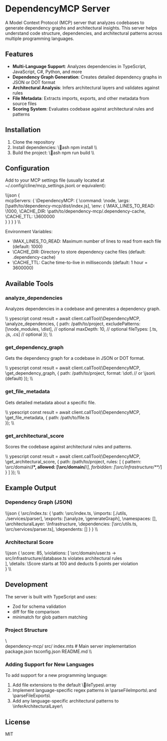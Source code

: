 # DependencyMCP Server

A Model Context Protocol (MCP) server that analyzes codebases to generate dependency graphs and architectural insights. This server helps understand code structure, dependencies, and architectural patterns across multiple programming languages.

## Features

- **Multi-Language Support**: Analyzes dependencies in TypeScript, JavaScript, C#, Python, and more
- **Dependency Graph Generation**: Creates detailed dependency graphs in JSON or DOT format
- **Architectural Analysis**: Infers architectural layers and validates against rules
- **File Metadata**: Extracts imports, exports, and other metadata from source files
- **Scoring System**: Evaluates codebase against architectural rules and patterns

## Installation

1. Clone the repository
2. Install dependencies:
\\\ash
npm install
\\\
3. Build the project:
\\\ash
npm run build
\\\

## Configuration

Add to your MCP settings file (usually located at \~/.config/cline/mcp_settings.json\ or equivalent):

\\\json
{
  \
mcpServers\: {
    \DependencyMCP\: {
      \command\: \node\,
      \args\: [\path/to/dependency-mcp/dist/index.js\],
      \env\: {
        \MAX_LINES_TO_READ\: \1000\,
        \CACHE_DIR\: \path/to/dependency-mcp/.dependency-cache\,
        \CACHE_TTL\: \3600000\
      }
    }
  }
}
\\\

Environment Variables:
- \MAX_LINES_TO_READ\: Maximum number of lines to read from each file (default: 1000)
- \CACHE_DIR\: Directory to store dependency cache files (default: .dependency-cache)
- \CACHE_TTL\: Cache time-to-live in milliseconds (default: 1 hour = 3600000)

## Available Tools

### analyze_dependencies

Analyzes dependencies in a codebase and generates a dependency graph.

\\\	ypescript
const result = await client.callTool(\DependencyMCP\, \analyze_dependencies\, {
  path: \/path/to/project\,
  excludePatterns: [\node_modules\, \dist\], // optional
  maxDepth: 10, // optional
  fileTypes: [\.ts\, \.js\, \.cs\] // optional
});
\\\

### get_dependency_graph

Gets the dependency graph for a codebase in JSON or DOT format.

\\\	ypescript
const result = await client.callTool(\DependencyMCP\, \get_dependency_graph\, {
  path: \/path/to/project\,
  format: \dot\ // or \json\ (default)
});
\\\

### get_file_metadata

Gets detailed metadata about a specific file.

\\\	ypescript
const result = await client.callTool(\DependencyMCP\, \get_file_metadata\, {
  path: \/path/to/file.ts\
});
\\\

### get_architectural_score

Scores the codebase against architectural rules and patterns.

\\\	ypescript
const result = await client.callTool(\DependencyMCP\, \get_architectural_score\, {
  path: \/path/to/project\,
  rules: [
    {
      pattern: \src/domain/**/*\,
      allowed: [\src/domain/**/*\],
      forbidden: [\src/infrastructure/**/*\]
    }
  ]
});
\\\

## Example Output

### Dependency Graph (JSON)

\\\json
{
  \src/index.ts\: {
    \path\: \src/index.ts\,
    \imports\: [\./utils\, \./services/parser\],
    \exports\: [\analyze\, \generateGraph\],
    \namespaces\: [],
    \architecturalLayer\: \Infrastructure\,
    \dependencies\: [\src/utils.ts\, \src/services/parser.ts\],
    \dependents\: []
  }
}
\\\

### Architectural Score

\\\json
{
  \score\: 85,
  \violations\: [
    \src/domain/user.ts
->
src/infrastructure/database.ts
violates
architectural
rules\
  ],
  \details\: \Score
starts
at
100
and
deducts
5
points
per
violation\
}
\\\

## Development

The server is built with TypeScript and uses:
- Zod for schema validation
- diff for file comparison
- minimatch for glob pattern matching

### Project Structure

\\\
dependency-mcp/
 src/
    index.mts    # Main server implementation
 package.json
 tsconfig.json
 README.md
\\\

### Adding Support for New Languages

To add support for a new programming language:

1. Add file extensions to the default \ileTypes\ array
2. Implement language-specific regex patterns in \parseFileImports\ and \parseFileExports\
3. Add any language-specific architectural patterns to \inferArchitecturalLayer\

## License

MIT
